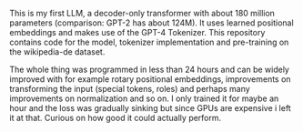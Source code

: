 This is my first LLM, a decoder-only transformer with about 180 million parameters (comparison: GPT-2 has about 124M). It uses learned positional embeddings and makes use of the GPT-4 Tokenizer.
This repository contains code for the model, tokenizer implementation and pre-training on the wikipedia-de dataset. 

The whole thing was programmed in less than 24 hours and can be widely improved with for example rotary positional embeddings, improvements on transforming the input (special tokens, roles) and perhaps many improvements on normalization and so on.
I only trained it for maybe an hour and the loss was gradually sinking but since GPUs are expensive i left it at that. Curious on how good it could actually perform.
